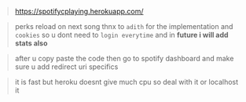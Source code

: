 > https://spotifycplaying.herokuapp.com/

>perks
>reload on next song thnx to `adith` for the implementation and `cookies` so u dont need to `login everytime` and in **future i will add stats also**

>after u copy paste the code then go to spotify dashboard and make sure u add redirect uri specifics

> it is fast but heroku doesnt give much cpu so deal with it or localhost it
